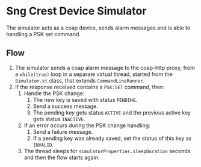 # Sng Crest Device Simulator

The simulator acts as a coap device, sends alarm messages and is able to handling a PSK set command.

## Flow

1. The simulator sends a coap alarm message to the coap-http proxy, from a `while(true)` loop
   in a separate virtual thread, started from the `Simulator.kt` class, that
   extends `CommandLineRunner`.
2. If the response received contains a `PSK:SET` command, then:
    1. Handle the PSK change:
        1. The new key is saved with status `PENDING`.
        2. Send a success message.
        3. The pending key gets status `ACTIVE` and the previous active key gets status `INACTIVE`.
    2. If an error occurs during the PSK change handling:
        1. Send a failure message.
        2. If a pending key was already saved, set the status of this key as `INVALID`.
   3. The thread sleeps for `simulatorProperties.sleepDuration` seconds and then the flow starts
      again.
   
